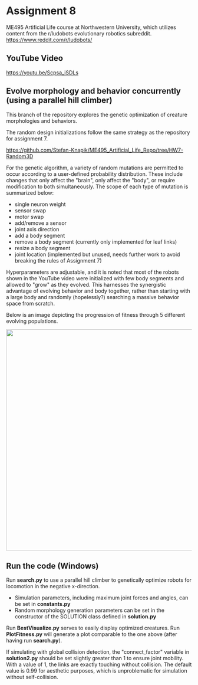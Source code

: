 # Assignment 8
ME495 Artificial Life course at Northwestern University, which utilizes content from the r/ludobots evolutionary robotics subreddit.
https://www.reddit.com/r/ludobots/

## YouTube Video
https://youtu.be/Scpsa_iSDLs

## Evolve morphology and behavior concurrently (using a parallel hill climber)
This branch of the repository explores the genetic optimization of creature morphologies and behaviors. 

The random design initializations follow the same strategy as the repository for assignment 7.

https://github.com/Stefan-Knapik/ME495_Artificial_Life_Repo/tree/HW7-Random3D

For the genetic algorithm, a variety of random mutations are permitted to occur according to a user-defined probability distribution. These include changes that only affect the "brain", only affect the "body", or require modification to both simultaneously. The scope of each type of mutation is summarized below:
- single neuron weight
- sensor swap
- motor swap
- add/remove a sensor
- joint axis direction
- add a body segment
- remove a body segment (currently only implemented for leaf links)
- resize a body segment
- joint location (implemented but unused, needs further work to avoid breaking the rules of Assignment 7)

Hyperparameters are adjustable, and it is noted that most of the robots shown in the YouTube video were initialized with few body segments and allowed to "grow" as they evolved. This harnesses the synergistic advantage of evolving behavior and body together, rather than starting with a large body and randomly (hopelessly?) searching a massive behavior space from scratch.

Below is an image depicting the progression of fitness through 5 different evolving populations.

<img src="https://user-images.githubusercontent.com/101603342/222029673-3fe8d92c-287e-42f3-91f3-f10a14b3ce61.png" width="600" />

## Run the code (Windows)
Run __search.py__ to use a parallel hill climber to genetically optimize robots for locomotion in the negative x-direction.

- Simulation parameters, including maximum joint forces and angles, can be set in __constants.py__
- Random morphology generation parameters can be set in the constructor of the SOLUTION class defined in __solution.py__

Run __BestVisualize.py__ serves to easily display optimized creatures.
Run __PlotFitness.py__ will generate a plot comparable to the one above (after having run __search.py__).

If simulating with global collision detection, the "connect_factor" variable in __solution2.py__ should be set slightly greater than 1 to ensure joint mobility. With a value of 1, the links are exactly touching without collision. The default value is 0.99 for aesthetic purposes, which is unproblematic for simulation without self-collision.
